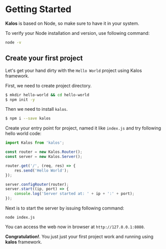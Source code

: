 # Getting Started

**Kalos** is based on Node, so make sure to have it in your system.

To verify your Node installation and version, use following command:

```sh
node -v
```

## Create your first project

Let's get your hand dirty with the `Hello World` project using Kalos framework.

First, we need to create project directory.

```sh
$ mkdir hello-world && cd hello-world
$ npm init -y
```

Then we need to install `kalos`.

```sh
$ npm i --save kalos
```

Create your entry point for project, named it like `index.js` and try following hello world code:

```js
import Kalos from 'kalos';

const router = new Kalos.Router();
const server = new Kalos.Server();

router.get('/', (req, res) => {
    res.send('Hello World');
});

server.configRouter(router);
server.start((ip, port) => {
    console.log('Server started at: ' + ip + ':' + port);
});
```

Next is to start the server by issuing following command:

```
node index.js
```

You can access the web now in browser at `http://127.0.0.1:8080`.

**Congratulation!**. You just just your first project work and running using **kalos** framework.
